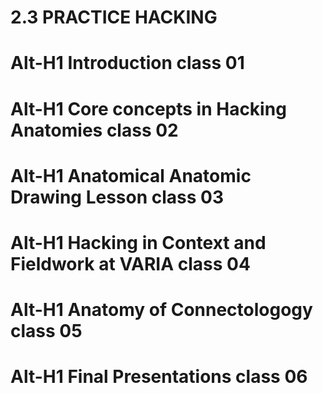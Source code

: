# 2.3 PRACTICE HACKING

Alt-H1 Introduction class 01
======
Alt-H1 Core concepts in Hacking Anatomies class 02
======
Alt-H1 Anatomical Anatomic Drawing Lesson class 03
======
Alt-H1 Hacking in Context and Fieldwork at VARIA class 04
======
Alt-H1 Anatomy of Connectologogy class 05
======
Alt-H1 Final Presentations class 06
======
